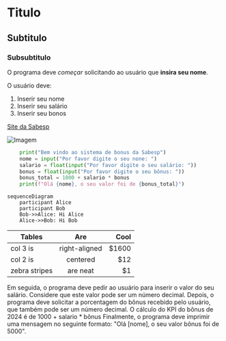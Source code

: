 # Titulo

## Subtitulo

### Subsubtitulo

O programa deve *começar* solicitando ao usuário que **insira seu nome**.

O usuário deve:
1. Inserir seu nome
2. Inserir seu salário
3. Inserir seu bonos

[Site da Sabesp](https://www.sabesp.com.br/)

![Imagem](https://cdn.worldvectorlogo.com/logos/sabesp.svg)

```python
    print("Bem vindo ao sistema de bonus da Sabesp")
    nome = input("Por favor digite o seu none: ")
    salario = float(input("Por favor digite o seu salário: "))
    bonus = float(input("Por favor digite o seu bônus: "))
    bonus_total = 1000 + salario * bonus
    print(f"Olá {nome}, o seu valor foi de {bonus_total}")
```

```mermaid
sequenceDiagram
    participant Alice
    participant Bob
    Bob->>Alice: Hi Alice
    Alice->>Bob: Hi Bob
```

| Tables        | Are           | Cool  |
| ------------- |:-------------:| -----:|
| col 3 is      | right-aligned | $1600 |
| col 2 is      | centered      |   $12 |
| zebra stripes | are neat      |    $1 |

Em seguida, o programa deve pedir ao usuário para inserir o valor do seu salário. Considere que este valor pode ser um número decimal.
Depois, o programa deve solicitar a porcentagem do bônus recebido pelo usuário, que também pode ser um número decimal.
O cálculo do KPI do bônus de 2024 é de 1000 + salario * bônus
Finalmente, o programa deve imprimir uma mensagem no seguinte formato: "Olá [nome], o seu valor bônus foi de 5000".
